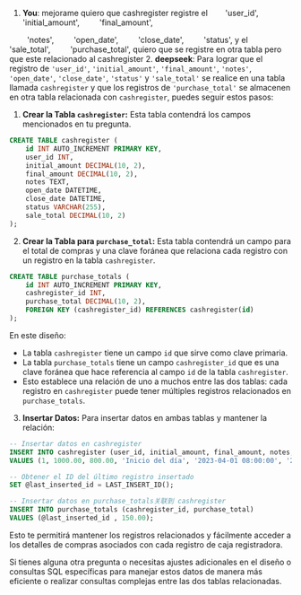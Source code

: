 1. **You**: mejorame quiero que cashregister registre el        'user_id',
        'initial_amount',
        'final_amount',

        'notes',
        'open_date',
        'close_date',
        'status', y el         'sale_total',
        'purchase_total', quiero que se registre en otra tabla pero que este relacionado al cashregister 
2. **deepseek**: Para lograr que el registro de `'user_id'`, `'initial_amount'`, `'final_amount'`, `'notes'`, `'open_date'`, `'close_date'`, `'status'` y `'sale_total'` se realice en una tabla llamada `cashregister` y que los registros de `'purchase_total'` se almacenen en otra tabla relacionada con `cashregister`, puedes seguir estos pasos:

1. **Crear la Tabla `cashregister`:**
   Esta tabla contendrá los campos mencionados en tu pregunta.

```sql
CREATE TABLE cashregister (
    id INT AUTO_INCREMENT PRIMARY KEY,
    user_id INT,
    initial_amount DECIMAL(10, 2),
    final_amount DECIMAL(10, 2),
    notes TEXT,
    open_date DATETIME,
    close_date DATETIME,
    status VARCHAR(255),
    sale_total DECIMAL(10, 2)
);
```

2. **Crear la Tabla para `purchase_total`:**
   Esta tabla contendrá un campo para el total de compras y una clave foránea que relaciona cada registro con un registro en la tabla `cashregister`.

```sql
CREATE TABLE purchase_totals (
    id INT AUTO_INCREMENT PRIMARY KEY,
    cashregister_id INT,
    purchase_total DECIMAL(10, 2),
    FOREIGN KEY (cashregister_id) REFERENCES cashregister(id)
);
```

En este diseño:

- La tabla `cashregister` tiene un campo `id` que sirve como clave primaria.
- La tabla `purchase_totals` tiene un campo `cashregister_id` que es una clave foránea que hace referencia al campo `id` de la tabla `cashregister`.
- Esto establece una relación de uno a muchos entre las dos tablas: cada registro en `cashregister` puede tener múltiples registros relacionados en `purchase_totals`.

3. **Insertar Datos:**
   Para insertar datos en ambas tablas y mantener la relación:

```sql
-- Insertar datos en cashregister
INSERT INTO cashregister (user_id, initial_amount, final_amount, notes, open_date, close_date, status, sale_total)
VALUES (1, 1000.00, 800.00, 'Inicio del día', '2023-04-01 08:00:00', '2023-04-01 18:00:00', 'Abierto', 200.00);

-- Obtener el ID del último registro insertado
SET @last_inserted_id = LAST_INSERT_ID();

-- Insertar datos en purchase_totals关联到 cashregister
INSERT INTO purchase_totals (cashregister_id, purchase_total)
VALUES (@last_inserted_id , 150.00);
```

Esto te permitirá mantener los registros relacionados y fácilmente acceder a los detalles de compras asociados con cada registro de caja registradora.

Si tienes alguna otra pregunta o necesitas ajustes adicionales en el diseño o consultas SQL específicas para manejar estos datos de manera más eficiente o realizar consultas complejas entre las dos tablas relacionadas.